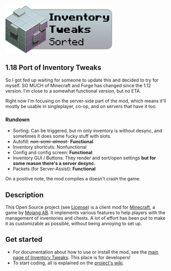 <img src="https://github.com/webik150/inventory-tweaks/raw/33268b4a136f5fb1fb14123f648bcd691b46bc87/src/main/resources/invtweaks.png" />

## 1.18 Port of Inventory Tweaks
So I got fed up waiting for someone to update this and decided to try for myself. SO MUCH of Minecraft and Forge has changed since the 1.12 version. I'm close to a somewhat functional version, but no ETA.

Right now I'm focusing on the server-side part of the mod, which means it'll mostly be usable in singleplayer, co-op, and on servers that have it too.
### Rundown

* Sorting: Can be triggered, but rn only inventory is without desync, and sometimes it does some fucky stuff with slots.
* Autofill: ~~non-semi-*almost*-~~ **Functional**
* Inventory shortcuts: Nonfunctional
* Config and config screen: **Functional**
* Inventory GUI / Buttons: They render and sort/open settings **but for some reason there's a server desync.**
* Packets (for Server-Assist): **Functional**

On a positive note, the mod compiles a doesn't crash the game.

## Description

This Open Source project (see [License](https://github.com/mkalam-alami/inventory-tweaks/blob/master/src/doc/license.txt)) is a client mod for [Minecraft](http://www.minecraft.net/), a game by [Mojang AB](http://mojang.com/). It implements various features to help players with the management of inventories and chests. A lot of effort has been put to make it as customizable as possible, without being annoying to set up.

## Get started

* For documentation about how to use or install the mod, see the [main page of Inventory Tweaks](http://inventory-tweaks.readthedocs.org/en/latest). This place is for developers!
* To start coding, all is explained on the [project's wiki](https://github.com/Kobata/inventory-tweaks/wiki).
